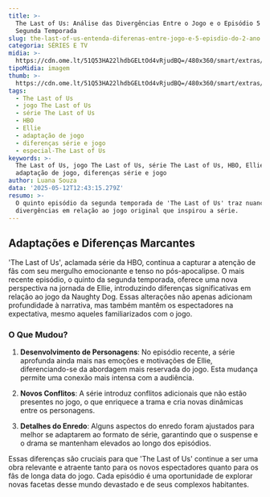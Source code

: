 ```yaml
---
title: >-
  The Last of Us: Análise das Divergências Entre o Jogo e o Episódio 5 da
  Segunda Temporada
slug: the-last-of-us-entenda-diferenas-entre-jogo-e-5-episdio-do-2-ano
categoria: SÉRIES E TV
midia: >-
  https://cdn.ome.lt/51Q53HA22lhdbGELtOd4vRjudBQ=/480x360/smart/extras/conteudos/omelete_THUMB_-_2025-05-07T134507.503.png
tipoMidia: imagem
thumb: >-
  https://cdn.ome.lt/51Q53HA22lhdbGELtOd4vRjudBQ=/480x360/smart/extras/conteudos/omelete_THUMB_-_2025-05-07T134507.503.png
tags:
  - The Last of Us
  - jogo The Last of Us
  - série The Last of Us
  - HBO
  - Ellie
  - adaptação de jogo
  - diferenças série e jogo
  - especial-The Last of Us
keywords: >-
  The Last of Us, jogo The Last of Us, série The Last of Us, HBO, Ellie,
  adaptação de jogo, diferenças série e jogo
author: Luana Souza
data: '2025-05-12T12:43:15.279Z'
resumo: >-
  O quinto episódio da segunda temporada de 'The Last of Us' traz nuances e
  divergências em relação ao jogo original que inspirou a série.
---
```


## Adaptações e Diferenças Marcantes

'The Last of Us', aclamada série da HBO, continua a capturar a atenção de fãs com seu mergulho emocionante e tenso no pós-apocalipse. O mais recente episódio, o quinto da segunda temporada, oferece uma nova perspectiva na jornada de Ellie, introduzindo diferenças significativas em relação ao jogo da Naughty Dog. Essas alterações não apenas adicionam profundidade à narrativa, mas também mantêm os espectadores na expectativa, mesmo aqueles familiarizados com o jogo.

### O Que Mudou?

1. **Desenvolvimento de Personagens**: No episódio recente, a série aprofunda ainda mais nas emoções e motivações de Ellie, diferenciando-se da abordagem mais reservada do jogo. Esta mudança permite uma conexão mais intensa com a audiência.

2. **Novos Conflitos**: A série introduz conflitos adicionais que não estão presentes no jogo, o que enriquece a trama e cria novas dinâmicas entre os personagens.

3. **Detalhes do Enredo**: Alguns aspectos do enredo foram ajustados para melhor se adaptarem ao formato de série, garantindo que o suspense e o drama se mantenham elevados ao longo dos episódios.

Essas diferenças são cruciais para que 'The Last of Us' continue a ser uma obra relevante e atraente tanto para os novos espectadores quanto para os fãs de longa data do jogo. Cada episódio é uma oportunidade de explorar novas facetas desse mundo devastado e de seus complexos habitantes.
